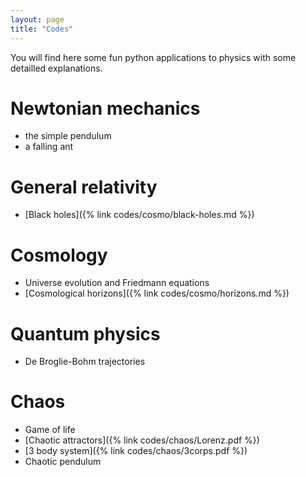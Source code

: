 ```yaml
---
layout: page
title: "Codes"
---
```


You will find here some fun python applications to physics with some detailled explanations.

# Newtonian mechanics

- the simple pendulum
- a falling ant

# General relativity

- [Black holes]({% link codes/cosmo/black-holes.md %})

# Cosmology

- Universe evolution and Friedmann equations
- [Cosmological horizons]({% link codes/cosmo/horizons.md %})


# Quantum physics

- De Broglie-Bohm trajectories

# Chaos

- Game of life
- [Chaotic attractors]({% link codes/chaos/Lorenz.pdf %})
- [3 body system]({% link codes/chaos/3corps.pdf %})
- Chaotic pendulum
